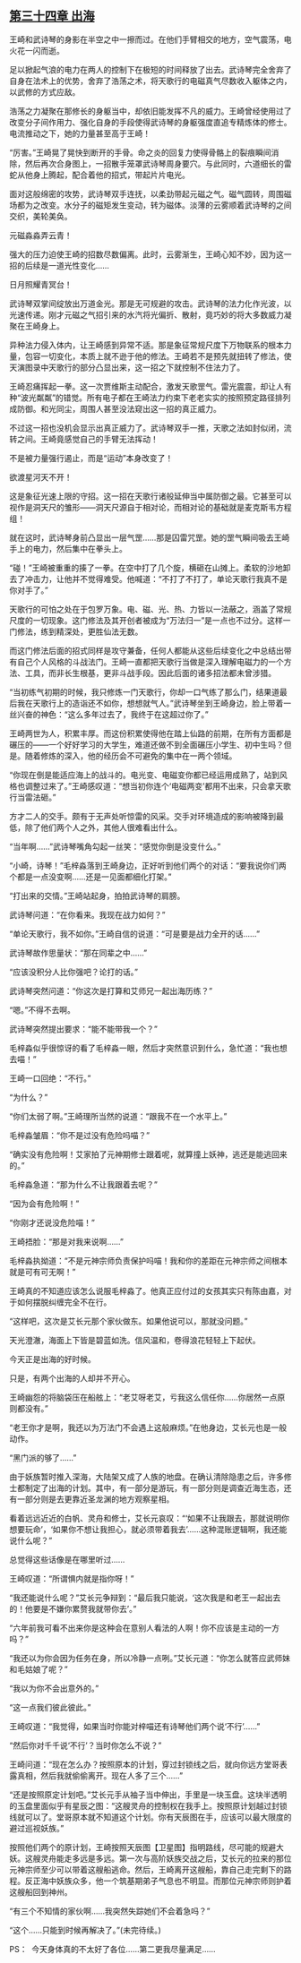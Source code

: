 ## [第三十四章 出海](https://www.xxbiquge.com/11_11207/9022985.html)


  王崎和武诗琴的身影在半空之中一擦而过。在他们手臂相交的地方，空气震荡，电火花一闪而逝。

  足以掀起气浪的电力在两人的控制下在极短的时间释放了出去。武诗琴完全舍弃了自身在法术上的优势，舍弃了浩荡之术，将天歌行的电磁真气尽数收入躯体之内，以武修的方式应敌。

  浩荡之力凝聚在那修长的身躯当中，却依旧能发挥不凡的威力。王崎曾经使用过了改变分子间作用力、强化自身的手段使得武诗琴的身躯强度直追专精炼体的修士。电流推动之下，她的力量甚至高于王崎！

  “厉害。”王崎晃了晃快到断开的手骨。命之炎的回复力使得骨骼上的裂痕瞬间消除，然后再次合身图上，一招散手笼罩武诗琴周身要穴。与此同时，六道细长的雷蛇从他身上腾起，配合着他的招式，带起片片电光。

  面对这般绵密的攻势，武诗琴双手连抚，以柔劲带起元磁之气。磁气圆转，周围磁场都为之改变。水分子的磁矩发生变动，转为磁体。淡薄的云雾顺着武诗琴的之间交织，美轮美奂。

  元磁淼淼弄云青！

  强大的压力迫使王崎的招数尽数偏离。此时，云雾渐生，王崎心知不妙，因为这一招的后续是一道光性变化……

  日月照耀青冥台！

  武诗琴双掌间绽放出万道金光。那是无可规避的攻击。武诗琴的法力化作光波，以光速传递。刚才元磁之气招引来的水汽将光偏折、散射，竟巧妙的将大多数威力凝聚在王崎身上。

  异种法力侵入体内，让王崎感到异常不适。那是象征常规尺度下万物联系的根本力量，包容一切变化，本质上就不逊于他的修法。王崎若不是预先就扭转了修法，使天演图录中天歌行的部分凸显出来，这一招之下就控制不住法力了。

  王崎忍痛挥起一拳。这一次贾维斯主动配合，激发天歌罡气。雷光震震，却让人有种“波光粼粼”的错觉。所有电子都在王崎法力约束下老老实实的按照预定路径排列成防御。和光同尘，周围人甚至没法窥出这一招的真正威力。

  不过这一招也没机会显示出真正威力了。武诗琴双手一推，天歌之法如封似闭，流转之间。王崎竟感觉自己的手臂无法挥动！

  不是被力量强行遏止，而是“运动”本身改变了！

  欲渡星河天不开！

  这是象征光速上限的守招。这一招在天歌行诸般延伸当中属防御之最。它甚至可以视作是洞天尺的雏形——洞天尺源自于相对论，而相对论的基础就是麦克斯韦方程组！

  就在这时，武诗琴身前凸显出一层气罡……那是囚雷咒罡。她的罡气瞬间吸去王崎手上的电力，然后集中在拳头上。

  “碰！”王崎被重重的揍了一拳。在空中打了几个旋，横砸在山摊上。柔软的沙地卸去了冲击力，让他并不觉得难受。他喊道：“不打了不打了，单论天歌行我真不是你对手了。”

  天歌行的可怕之处在于包罗万象。电、磁、光、热、力皆以一法蔽之，涵盖了常规尺度的一切现象。这门修法及其开创者被成为“万法归一”是一点也不过分。这样一门修法，练到精深处，更胜仙法无数。

  而这门修法后面的招式同样是攻守兼备，任何人都能从这些后续变化之中总结出带有自己个人风格的斗战法门。王崎一直都把天歌行当做是深入理解电磁力的一个方法、工具，而非长生根基，更非斗战手段。因此后面的诸多招法都未曾涉猎。

  “当初练气初期的时候，我只修炼一门天歌行，你却一口气练了那么门，结果道最后我在天歌行上的造诣还不如你，想想就气人。”武诗琴坐到王崎身边，脸上带着一丝兴奋的神色：“这么多年过去了，我终于在这超过你了。”

  王崎两世为人，积累丰厚。而这份积累使得他在踏上仙路的前期，在所有方面都是碾压的——一个好好学习的大学生，难道还做不到全面碾压小学生、初中生吗？但是。随着修炼的深入，他的经历会不可避免的集中在一两个领域。

  “你现在倒是能适应海上的战斗的。电光变、电磁变你都已经运用成熟了，站到风格也调整过来了。”王崎感叹道：“想当初你连个‘电磁两变’都用不出来，只会拿天歌行当雷法砸。”

  方才二人的交手。颇有于无声处听惊雷的风采。交手对环境造成的影响被降到最低，除了他们两个人之外，其他人很难看出什么。

  “当年啊……”武诗琴嘴角勾起一丝笑：“感觉你倒是没变什么。”

  “小崎，诗琴！”毛梓淼落到王崎身边，正好听到他们两个的对话：“要我说你们两个都是一点没变啊……还是一见面都细化打架。”

  “打出来的交情。”王崎站起身，拍拍武诗琴的肩膀。

  武诗琴问道：“在你看来。我现在战力如何？”

  “单论天歌行，我不如你。”王崎自信的说道：“可是要是战力全开的话……”

  武诗琴故作思量状：“那在同辈之中……”

  “应该没积分人比你强吧？论打的话。”

  武诗琴突然问道：“你这次是打算和艾师兄一起出海历练？”

  “嗯。”不得不去啊。

  武诗琴突然提出要求：“能不能带我一个？”

  毛梓淼似乎很惊讶的看了毛梓淼一眼，然后才突然意识到什么，急忙道：“我也想去喵！”

  王崎一口回绝：“不行。”

  “为什么？”

  “你们太弱了啊。”王崎理所当然的说道：“跟我不在一个水平上。”

  毛梓淼皱眉：“你不是过没有危险吗喵？”

  “确实没有危险啊！艾家拍了元神期修士跟着呢，就算撞上妖神，逃还是能逃回来的。”

  毛梓淼急道：“那为什么不让我跟着去呢？”

  “因为会有危险啊！”

  “你刚才还说没危险喵！”

  王崎捂脸：“那是对我来说啊……”

  毛梓淼执拗道：“不是元神宗师负责保护吗喵！我和你的差距在元神宗师之间根本就是可有可无啊！”

  王崎真的不知道应该怎么说服毛梓淼了。他真正应付过的女孩其实只有陈由嘉，对于如何摆脱纠缠完全不在行。

  “这样吧，这次是艾长元那个家伙做东。如果他说可以，那就没问题。”

  天光澄澈，海面上下皆是碧蓝如洗。信风温和，卷得浪花轻轻上下起伏。

  今天正是出海的好时候。

  只是，有两个出海的人却并不开心。

  王崎幽怨的将脑袋压在船舷上：“老艾呀老艾，亏我这么信任你……你居然一点原则都没有。”

  “老王你才是啊，我还以为万法门不会遇上这般麻烦。”在他身边，艾长元也是一般动作。

  “黑门派的够了……”

  由于妖族暂时推入深海，大陆架又成了人族的地盘。在确认清除隐患之后，许多修士都制定了出海的计划。其中，有一部分是游玩，有一部分则是调查近海生态，还有一部分则是去更靠近圣龙渊的地方观察星相。

  看着远远近近的白帆、灵舟和修士，艾长元哀叹：“‘如果不让我跟去，那就说明你想要玩命’，‘如果你不想让我担心，就必须带着我去’……这种混账逻辑啊，我还能说什么呢？”

  总觉得这些话像是在哪里听过……

  王崎叹道：“所谓惧内就是指你呀！”

  “我还能说什么呢？”艾长元争辩到：“最后我只能说，‘这次我是和老王一起出去的！他要是不嫌你累赘我就带你去’。”

  “六年前我可看不出来你是这种会在意别人看法的人啊！你不应该是主动的一方吗？”

  “我还以为你会因为任务在身，所以冷静一点咧。”艾长元道：“你怎么就答应武师妹和毛姑娘了呢？”

  “我以为你不会出意外的。”

  “这一点我们彼此彼此。”

  王崎叹道：“我觉得，如果当时你能对梓喵还有诗琴他们两个说‘不行’……”

  “然后你对千千说‘不行’？当时你怎么不说？”

  王崎问道：“现在怎么办？按照原本的计划，穿过封锁线之后，就向你远方堂哥表露真相，然后我就偷偷离开。现在人多了三个……”

  “还是按照原定计划吧。”艾长元手从袖子当中伸出，手里是一块玉盘。这块半透明的玉盘里面似乎有星辰之图：“这艘灵舟的控制权在我手上。按照原计划越过封锁线就可以了。堂哥原本就不知道这个计划。你有天辰图在手，应该可以最大限度的避过巡视妖族。”

  按照他们两个的原计划，王崎按照天辰图【卫星图】指明路线，尽可能的规避大妖。这艘灵舟能走多远是多远。第一次与高阶妖族交战之后，艾长元的拉来的那位元神宗师至少可以带着这艘船逃命。然后，王崎离开这艘船，靠自己走完剩下的路程。反正海中妖族众多，他一个筑基期弟子气息也不明显。而那位元神宗师则护着这艘船回到神州。

  “有三个不知情的家伙啊……我突然失踪她们不会着急吗？”

  “这个……只能到时候再解决了。”(未完待续。)

  PS：  今天身体真的不太好了各位……第二更我尽量满足……
